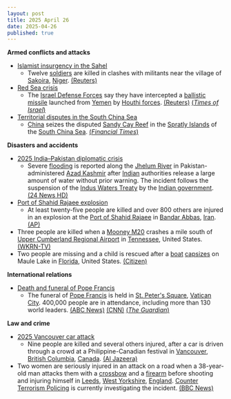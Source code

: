 ```yaml
---
layout: post
title: 2025 April 26
date: 2025-04-26
published: true
---
```



**Armed conflicts and attacks**

* [Islamist insurgency in the Sahel](https://en.wikipedia.org/wiki/Islamist_insurgency_in_the_Sahel "Islamist insurgency in the Sahel")
  + Twelve [soldiers](https://en.wikipedia.org/wiki/Niger_Armed_Forces "Niger Armed Forces") are killed in clashes with militants near the village of [Sakoira](https://en.wikipedia.org/wiki/Sakoira "Sakoira"), [Niger](https://en.wikipedia.org/wiki/Niger "Niger"). [(Reuters)](https://www.reuters.com/world/africa/twelve-niger-soldiers-killed-attack-two-suspects-detained-says-army-2025-04-26/)
* [Red Sea crisis](https://en.wikipedia.org/wiki/Red_Sea_crisis "Red Sea crisis")
  + The [Israel Defense Forces](https://en.wikipedia.org/wiki/Israel_Defense_Forces "Israel Defense Forces") say they have intercepted a [ballistic missile](https://en.wikipedia.org/wiki/Ballistic_missile "Ballistic missile") launched from [Yemen](https://en.wikipedia.org/wiki/Yemen "Yemen") by [Houthi forces](https://en.wikipedia.org/wiki/Houthis "Houthis"). [(Reuters)](https://www.reuters.com/world/middle-east/missile-launched-yemen-into-israel-israeli-army-says-2025-04-25/) [(*Times of Israel*)](https://www.timesofisrael.com/liveblog_entry/idf-says-air-defenses-downed-houthi-missile-launched-from-yemen/)
* [Territorial disputes in the South China Sea](https://en.wikipedia.org/wiki/Territorial_disputes_in_the_South_China_Sea "Territorial disputes in the South China Sea")
  + [China](https://en.wikipedia.org/wiki/China "China") seizes the disputed [Sandy Cay Reef](https://en.wikipedia.org/wiki/Sandy_Cay_Reef "Sandy Cay Reef") in the [Spratly Islands](https://en.wikipedia.org/wiki/Spratly_Islands "Spratly Islands") of the [South China Sea](https://en.wikipedia.org/wiki/South_China_Sea "South China Sea"). [(*Financial Times*)](https://www.ft.com/content/ae6acb23-7b09-4783-8ebb-9e88b5126361)

**Disasters and accidents**

* [2025 India–Pakistan diplomatic crisis](https://en.wikipedia.org/wiki/2025_India%E2%80%93Pakistan_diplomatic_crisis "2025 India–Pakistan diplomatic crisis")
  + Severe [flooding](https://en.wikipedia.org/wiki/Flood "Flood") is reported along the [Jhelum River](https://en.wikipedia.org/wiki/Jhelum_River "Jhelum River") in Pakistan-administered [Azad Kashmir](https://en.wikipedia.org/wiki/Azad_Kashmir "Azad Kashmir") after [Indian](https://en.wikipedia.org/wiki/India "India") authorities release a large amount of water without prior warning. The incident follows the suspension of the [Indus Waters Treaty](https://en.wikipedia.org/wiki/Indus_Waters_Treaty "Indus Waters Treaty") by the [Indian government](https://en.wikipedia.org/wiki/Government_of_India "Government of India"). [(24 News HD)](https://24newshd.tv/26-Apr-2025/flood-in-river-jhelum-after-india-releases-unannounced-water)
* [Port of Shahid Rajaee explosion](https://en.wikipedia.org/wiki/Port_of_Shahid_Rajaee_explosion "Port of Shahid Rajaee explosion")
  + At least twenty-five people are killed and over 800 others are injured in an explosion at the [Port of Shahid Rajaee](https://en.wikipedia.org/wiki/Port_of_Shahid_Rajaee "Port of Shahid Rajaee") in [Bandar Abbas](https://en.wikipedia.org/wiki/Bandar_Abbas "Bandar Abbas"), [Iran](https://en.wikipedia.org/wiki/Iran "Iran"). [(AP)](https://apnews.com/article/iran-explosion-fire-bandar-abbas-72637c6b3e152a30045275f57ace29ed)
* Three people are killed when a [Mooney M20](https://en.wikipedia.org/wiki/Mooney_M20 "Mooney M20") crashes a mile south of [Upper Cumberland Regional Airport](https://en.wikipedia.org/wiki/Upper_Cumberland_Regional_Airport "Upper Cumberland Regional Airport") in [Tennessee](https://en.wikipedia.org/wiki/Tennessee "Tennessee"), United States. [(WKRN-TV)](https://www.wkrn.com/news/local-news/plane-crash-reported-in-white-county/)
* Two people are missing and a child is rescued after a [boat](https://en.wikipedia.org/wiki/Boat "Boat") [capsizes](https://en.wikipedia.org/wiki/Capsizing "Capsizing") on Maule Lake in [Florida](https://en.wikipedia.org/wiki/Florida "Florida"), United States. [(Citizen)](https://citizen.com/-OOoXn1Jsm2s53lMK5zV)

**International relations**

* [Death and funeral of Pope Francis](https://en.wikipedia.org/wiki/Death_and_funeral_of_Pope_Francis "Death and funeral of Pope Francis")
  + The funeral of [Pope Francis](https://en.wikipedia.org/wiki/Pope_Francis "Pope Francis") is held in [St. Peter's Square](https://en.wikipedia.org/wiki/St._Peter%27s_Square "St. Peter's Square"), [Vatican City](https://en.wikipedia.org/wiki/Vatican_City "Vatican City"). 400,000 people are in attendance, including more than 130 world leaders. [(ABC News)](https://www.abc.net.au/news/2025-04-26/pope-francis-funeral-live-updates/105216862) [(CNN)](https://edition.cnn.com/2025/04/26/europe/pope-francis-funeral-santa-maria-maggiore-intl/index.html) [(*The Guardian*)](https://www.theguardian.com/world/2025/apr/26/pilgrims-powerful-come-together-pope-francis-funeral)

**Law and crime**

* [2025 Vancouver car attack](https://en.wikipedia.org/wiki/2025_Vancouver_car_attack "2025 Vancouver car attack")
  + Nine people are killed and several others injured, after a car is driven through a crowd at a Philippine-Canadian festival in [Vancouver](https://en.wikipedia.org/wiki/Vancouver "Vancouver"), [British Columbia](https://en.wikipedia.org/wiki/British_Columbia "British Columbia"), [Canada](https://en.wikipedia.org/wiki/Canada "Canada"). [(Al Jazeera)](https://www.aljazeera.com/news/2025/4/27/several-killed-after-vehicle-drives-into-crowd-at-vancouver-street-festival)
* Two women are seriously injured in an attack on a road when a 38-year-old man attacks them with a [crossbow](https://en.wikipedia.org/wiki/Crossbow "Crossbow") and a [firearm](https://en.wikipedia.org/wiki/Firearm "Firearm") before shooting and injuring himself in [Leeds](https://en.wikipedia.org/wiki/Leeds "Leeds"), [West Yorkshire](https://en.wikipedia.org/wiki/West_Yorkshire "West Yorkshire"), [England](https://en.wikipedia.org/wiki/England "England"). [Counter Terrorism Policing](https://en.wikipedia.org/wiki/Counter_Terrorism_Policing "Counter Terrorism Policing") is currently investigating the incident. [(BBC News)](https://www.bbc.com/news/articles/cwyn2n44v9xo)
